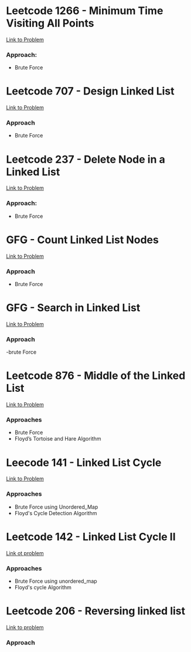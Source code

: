 # Leetcode 1266 - Minimum Time Visiting All Points  
[Link to Problem](https://leetcode.com/problems/minimum-time-visiting-all-points/)

### Approach:
- Brute Force
# Leetcode 707 - Design Linked List
[Link to Problem](https://leetcode.com/problems/design-linked-list/description/)
### Approach
- Brute Force
# Leetcode 237 - Delete Node in a Linked List
[Link to Problem](https://leetcode.com/problems/delete-node-in-a-linked-list/)
### Approach:
- Brute Force
# GFG - Count Linked List Nodes
[Link to Problem](https://www.geeksforgeeks.org/problems/count-nodes-of-linked-list/0)
### Approach
- Brute Force

# GFG - Search in Linked List
[Link to Problem](https://www.geeksforgeeks.org/problems/search-in-linked-list-1664434326/0)
### Approach
-brute Force
# Leetcode 876 - Middle of the Linked List
[Link to Problem](https://leetcode.com/problems/middle-of-the-linked-list/)
### Approaches
- Brute Force
- Floyd’s Tortoise and Hare Algorithm
# Leecode 141 - Linked List Cycle
[Link to Problem](https://leetcode.com/problems/linked-list-cycle/description/)
### Approaches
- Brute Force using Unordered_Map
- Floyd's Cycle Detection Algorithm
# Leetcode 142 - Linked List Cycle II
[Link ot problem](https://leetcode.com/problems/linked-list-cycle-ii/)
### Approaches
- Brute Force using unordered_map
- Floyd's cycle Algorithm
# Leetcode 206 - Reversing linked list
[Link to problem](https://leetcode.com/problems/reverse-linked-list/description/)
### Approach
